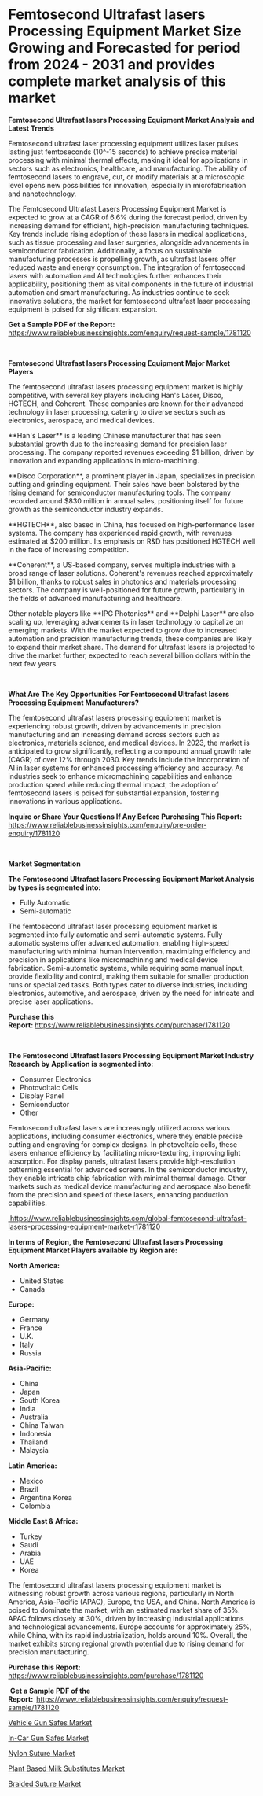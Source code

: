 <p><h1>Femtosecond Ultrafast lasers Processing Equipment Market Size Growing and Forecasted for period from 2024 - 2031 and provides complete market analysis of this market</h1></p><p><strong>Femtosecond Ultrafast lasers Processing Equipment Market Analysis and Latest Trends</strong></p>
<p><p>Femtosecond ultrafast laser processing equipment utilizes laser pulses lasting just femtoseconds (10^-15 seconds) to achieve precise material processing with minimal thermal effects, making it ideal for applications in sectors such as electronics, healthcare, and manufacturing. The ability of femtosecond lasers to engrave, cut, or modify materials at a microscopic level opens new possibilities for innovation, especially in microfabrication and nanotechnology.</p><p>The Femtosecond Ultrafast Lasers Processing Equipment Market is expected to grow at a CAGR of 6.6% during the forecast period, driven by increasing demand for efficient, high-precision manufacturing techniques. Key trends include rising adoption of these lasers in medical applications, such as tissue processing and laser surgeries, alongside advancements in semiconductor fabrication. Additionally, a focus on sustainable manufacturing processes is propelling growth, as ultrafast lasers offer reduced waste and energy consumption. The integration of femtosecond lasers with automation and AI technologies further enhances their applicability, positioning them as vital components in the future of industrial automation and smart manufacturing. As industries continue to seek innovative solutions, the market for femtosecond ultrafast laser processing equipment is poised for significant expansion.</p></p>
<p><strong>Get a Sample PDF of the Report:&nbsp;</strong> <a href="https://www.reliablebusinessinsights.com/enquiry/request-sample/1781120?utm_campaign=1119&utm_medium=2&utm_source=Github&utm_content=ia&utm_term=08102024&utm_id=femtosecond-ultrafast-lasers-processing-equipment">https://www.reliablebusinessinsights.com/enquiry/request-sample/1781120</a></p>
<p>&nbsp;</p>
<p><strong>Femtosecond Ultrafast lasers Processing Equipment Major Market Players</strong></p>
<p><p>The femtosecond ultrafast lasers processing equipment market is highly competitive, with several key players including Han's Laser, Disco, HGTECH, and Coherent. These companies are known for their advanced technology in laser processing, catering to diverse sectors such as electronics, aerospace, and medical devices.</p><p>**Han's Laser** is a leading Chinese manufacturer that has seen substantial growth due to the increasing demand for precision laser processing. The company reported revenues exceeding $1 billion, driven by innovation and expanding applications in micro-machining.</p><p>**Disco Corporation**, a prominent player in Japan, specializes in precision cutting and grinding equipment. Their sales have been bolstered by the rising demand for semiconductor manufacturing tools. The company recorded around $830 million in annual sales, positioning itself for future growth as the semiconductor industry expands.</p><p>**HGTECH**, also based in China, has focused on high-performance laser systems. The company has experienced rapid growth, with revenues estimated at $200 million. Its emphasis on R&D has positioned HGTECH well in the face of increasing competition.</p><p>**Coherent**, a US-based company, serves multiple industries with a broad range of laser solutions. Coherent's revenues reached approximately $1 billion, thanks to robust sales in photonics and materials processing sectors. The company is well-positioned for future growth, particularly in the fields of advanced manufacturing and healthcare.</p><p>Other notable players like **IPG Photonics** and **Delphi Laser** are also scaling up, leveraging advancements in laser technology to capitalize on emerging markets. With the market expected to grow due to increased automation and precision manufacturing trends, these companies are likely to expand their market share. The demand for ultrafast lasers is projected to drive the market further, expected to reach several billion dollars within the next few years.</p></p>
<p>&nbsp;</p>
<p><strong>What Are The Key Opportunities For Femtosecond Ultrafast lasers Processing Equipment Manufacturers?</strong></p>
<p><p>The femtosecond ultrafast lasers processing equipment market is experiencing robust growth, driven by advancements in precision manufacturing and an increasing demand across sectors such as electronics, materials science, and medical devices. In 2023, the market is anticipated to grow significantly, reflecting a compound annual growth rate (CAGR) of over 12% through 2030. Key trends include the incorporation of AI in laser systems for enhanced processing efficiency and accuracy. As industries seek to enhance micromachining capabilities and enhance production speed while reducing thermal impact, the adoption of femtosecond lasers is poised for substantial expansion, fostering innovations in various applications.</p></p>
<p><strong>Inquire or Share Your Questions If Any Before Purchasing This Report:</strong> <a href="https://www.reliablebusinessinsights.com/enquiry/pre-order-enquiry/1781120?utm_campaign=1119&utm_medium=2&utm_source=Github&utm_content=ia&utm_term=08102024&utm_id=femtosecond-ultrafast-lasers-processing-equipment">https://www.reliablebusinessinsights.com/enquiry/pre-order-enquiry/1781120</a></p>
<p>&nbsp;</p>
<p><strong>Market Segmentation</strong></p>
<p><strong>The Femtosecond Ultrafast lasers Processing Equipment Market Analysis by types is segmented into:</strong></p>
<p><ul><li>Fully Automatic</li><li>Semi-automatic</li></ul></p>
<p><p>The femtosecond ultrafast laser processing equipment market is segmented into fully automatic and semi-automatic systems. Fully automatic systems offer advanced automation, enabling high-speed manufacturing with minimal human intervention, maximizing efficiency and precision in applications like micromachining and medical device fabrication. Semi-automatic systems, while requiring some manual input, provide flexibility and control, making them suitable for smaller production runs or specialized tasks. Both types cater to diverse industries, including electronics, automotive, and aerospace, driven by the need for intricate and precise laser applications.</p></p>
<p><strong>Purchase this Report:&nbsp;</strong><a href="https://www.reliablebusinessinsights.com/purchase/1781120?utm_campaign=1119&utm_medium=2&utm_source=Github&utm_content=ia&utm_term=08102024&utm_id=femtosecond-ultrafast-lasers-processing-equipment">https://www.reliablebusinessinsights.com/purchase/1781120</a></p>
<p>&nbsp;</p>
<p><strong>The Femtosecond Ultrafast lasers Processing Equipment Market Industry Research by Application is segmented into:</strong></p>
<p><ul><li>Consumer Electronics</li><li>Photovoltaic Cells</li><li>Display Panel</li><li>Semiconductor</li><li>Other</li></ul></p>
<p><p>Femtosecond ultrafast lasers are increasingly utilized across various applications, including consumer electronics, where they enable precise cutting and engraving for complex designs. In photovoltaic cells, these lasers enhance efficiency by facilitating micro-texturing, improving light absorption. For display panels, ultrafast lasers provide high-resolution patterning essential for advanced screens. In the semiconductor industry, they enable intricate chip fabrication with minimal thermal damage. Other markets such as medical device manufacturing and aerospace also benefit from the precision and speed of these lasers, enhancing production capabilities.</p></p>
<p><a href="https://www.reliablebusinessinsights.com/global-femtosecond-ultrafast-lasers-processing-equipment-market-r1781120?utm_campaign=1119&utm_medium=2&utm_source=Github&utm_content=ia&utm_term=08102024&utm_id=femtosecond-ultrafast-lasers-processing-equipment">&nbsp;https://www.reliablebusinessinsights.com/global-femtosecond-ultrafast-lasers-processing-equipment-market-r1781120</a></p>
<p><strong>In terms of Region, the Femtosecond Ultrafast lasers Processing Equipment Market Players available by Region are:</strong></p>
<p>
    <p> <strong> North America: </strong>
        <ul>
            <li>United States</li>
            <li>Canada</li>
        </ul>
        </p> 
    <p> <strong> Europe: </strong>
        <ul>
            <li>Germany</li>
            <li>France</li>
            <li>U.K.</li>
            <li>Italy</li>
            <li>Russia</li>
        </ul>
        </p> 
    <p> <strong> Asia-Pacific: </strong>
        <ul>
            <li>China</li>
            <li>Japan</li>
            <li>South Korea</li>
            <li>India</li>
            <li>Australia</li>
            <li>China Taiwan</li>
            <li>Indonesia</li>
            <li>Thailand</li>
            <li>Malaysia</li>
        </ul>
        </p> 
    <p> <strong> Latin America: </strong>
        <ul>
            <li>Mexico</li>
            <li>Brazil</li>
            <li>Argentina Korea</li>
            <li>Colombia</li>
        </ul>
        </p> 
    <p> <strong> Middle East & Africa: </strong>
        <ul>
            <li>Turkey</li>
            <li>Saudi</li>
            <li>Arabia</li>
            <li>UAE</li>
            <li>Korea</li>
        </ul>
    </p>
    </p>
<p><p>The femtosecond ultrafast lasers processing equipment market is witnessing robust growth across various regions, particularly in North America, Asia-Pacific (APAC), Europe, the USA, and China. North America is poised to dominate the market, with an estimated market share of 35%. APAC follows closely at 30%, driven by increasing industrial applications and technological advancements. Europe accounts for approximately 25%, while China, with its rapid industrialization, holds around 10%. Overall, the market exhibits strong regional growth potential due to rising demand for precision manufacturing.</p></p>
<p><strong>Purchase this Report: </strong><a href="https://www.reliablebusinessinsights.com/purchase/1781120?utm_campaign=1119&utm_medium=2&utm_source=Github&utm_content=ia&utm_term=08102024&utm_id=femtosecond-ultrafast-lasers-processing-equipment">https://www.reliablebusinessinsights.com/purchase/1781120</a></p>
<p>&nbsp;<strong>Get a Sample PDF of the Report:&nbsp;&nbsp;</strong><a href="https://www.reliablebusinessinsights.com/enquiry/request-sample/1781120?utm_campaign=1119&utm_medium=2&utm_source=Github&utm_content=ia&utm_term=08102024&utm_id=femtosecond-ultrafast-lasers-processing-equipment">https://www.reliablebusinessinsights.com/enquiry/request-sample/1781120</a></p>
<p><strong></strong></p>
<p><p><a href="https://github.com/JavierDDowns/Market-Research-Report-List-1/blob/main/vehicle-gun-safes-market.md?utm_campaign=1119&utm_medium=2&utm_source=Github&utm_content=ia&utm_term=08102024&utm_id=femtosecond-ultrafast-lasers-processing-equipment">Vehicle Gun Safes Market</a></p><p><a href="https://github.com/AlbertGonzalez266/Market-Research-Report-List-1/blob/main/in-car-gun-safes-market.md?utm_campaign=1119&utm_medium=2&utm_source=Github&utm_content=ia&utm_term=08102024&utm_id=femtosecond-ultrafast-lasers-processing-equipment">In-Car Gun Safes Market</a></p><p><a href="https://www.linkedin.com/pulse/insights-nylon-suture-market-size-which-expanding-77-zh3vc?utm_campaign=1119&utm_medium=2&utm_source=Github&utm_content=ia&utm_term=08102024&utm_id=femtosecond-ultrafast-lasers-processing-equipment">Nylon Suture Market</a></p><p><a href="https://issuu.com/reportprime-2/docs/plant-based-milk-substitutes-market_840a96edf9bf1e?utm_campaign=1119&utm_medium=2&utm_source=Github&utm_content=ia&utm_term=08102024&utm_id=femtosecond-ultrafast-lasers-processing-equipment">Plant Based Milk Substitutes Market</a></p><p><a href="https://www.linkedin.com/pulse/braided-suture-market-global-share-ranking-overall-rvqvc?utm_campaign=1119&utm_medium=2&utm_source=Github&utm_content=ia&utm_term=08102024&utm_id=femtosecond-ultrafast-lasers-processing-equipment">Braided Suture Market</a></p></p>
